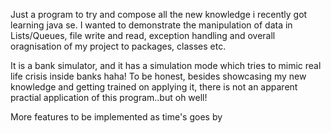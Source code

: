 Just a program to try and compose all the new knowledge i recently got learning java se. 
I wanted to demonstrate the manipulation of  data in Lists/Queues, file write and read, exception handling and overall oragnisation of my project to packages, classes etc.

It is a bank simulator, and it has a simulation mode which tries to mimic real life crisis inside banks haha!
To be honest, besides showcasing my new knowledge and getting trained on applying it, there is not an apparent practial application of this program..but oh well!

More features to be implemented as time's goes by
